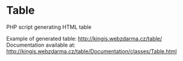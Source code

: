 # Table
PHP script generating HTML table

Example of generated table: http://kingis.webzdarma.cz/table/
Documentation available at: http://kingis.webzdarma.cz/table/Documentation/classes/Table.html
